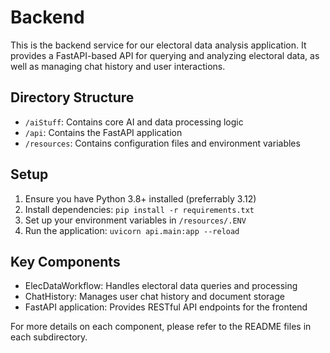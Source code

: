 # Backend

This is the backend service for our electoral data analysis application. It provides a FastAPI-based API for querying and analyzing electoral data, as well as managing chat history and user interactions.

## Directory Structure

- `/aiStuff`: Contains core AI and data processing logic
- `/api`: Contains the FastAPI application
- `/resources`: Contains configuration files and environment variables

## Setup

1. Ensure you have Python 3.8+ installed (preferrably 3.12)
2. Install dependencies: `pip install -r requirements.txt`
3. Set up your environment variables in `/resources/.ENV`
4. Run the application: `uvicorn api.main:app --reload`

## Key Components

- ElecDataWorkflow: Handles electoral data queries and processing
- ChatHistory: Manages user chat history and document storage
- FastAPI application: Provides RESTful API endpoints for the frontend

For more details on each component, please refer to the README files in each subdirectory.
